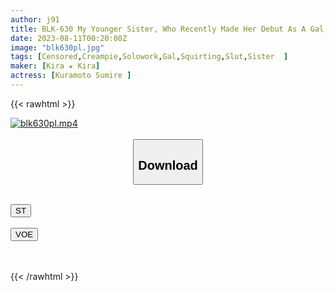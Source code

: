 ```yaml
---
author: j91
title: BLK-630 My Younger Sister, Who Recently Made Her Debut As A Gal, Chose Me For SEX Practice. Two Runaway Pistons Who Don't Know Much About Sex Yet Sumire Kuramoto
date: 2023-08-11T00:20:00Z
image: "blk630pl.jpg"
tags: [Censored,Creampie,Solowork,Gal,Squirting,Slut,Sister	 ]
maker: [Kira ★ Kira]
actress: [Kuramoto Sumire ]
---
```



{{< rawhtml >}}

<div class="video" data-videoid="m1MX74ep4xfbjRD">
    <a href="javascript:;">
        <img src="https://my.j91.asia/posts/blk630pl/blk630pl.jpg" width="WIDTH" height="HEIGHT" alt="blk630pl.mp4" loading="lazy">
    </a>
</div>

<script type="text/javascript" src="https://j91.asia/asset/on-demand-st.js"></script>

<br>
  <link rel="stylesheet" href="https://j91.asia/asset/bs5.css">
  
  <center>
  <button class="btn btn-primary" type="button" data-bs-toggle="collapse" data-bs-target=".multi-collapse" aria-expanded="false" aria-controls="multiCollapseExample1 multiCollapseExample2"><h2>Download</h2></button></center>
</p>
<div class="row">
  <div class="col">
    <div class="collapse multi-collapse" id="multiCollapseExample1">
      <div class="card card-body">
	      	      <br>
<div class="buttons">  
<a href="https://streamtape.to/v/m1MX74ep4xfbjRD"><button class="btn-hover color-3"><i class="fa fa-download"></i> ST</button></a></div>
    </div>
  </div>
</div>
  <div class="col">
    <div class="collapse multi-collapse" id="multiCollapseExample2">
      <div class="card card-body">
	      <br>
<div class="buttons">
    <a href="https://voe.sx/bqarosj5q2kd"><button class="btn-hover color-9"><i class="fa fa-download"></i> VOE</button></a></div>
<br><br>
      </div>
    </div>
  </div>
</div>

{{< /rawhtml >}}